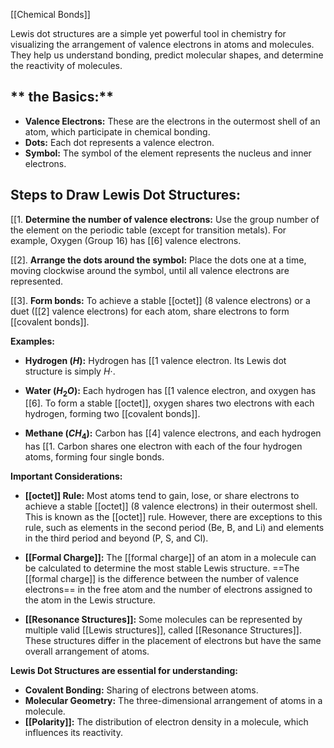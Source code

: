 [[Chemical Bonds]]

Lewis dot structures are a simple yet powerful tool in chemistry for visualizing the arrangement of valence electrons in atoms and molecules. They help us understand bonding, predict molecular shapes, and determine the reactivity of molecules. 

## ** the Basics:**

* **Valence Electrons:**  These are the electrons in the outermost shell of an atom, which participate in chemical bonding.
* **Dots:** Each dot represents a valence electron.
* **Symbol:** The symbol of the element represents the nucleus and inner electrons.

## **Steps to Draw Lewis Dot Structures:**

[[1. **Determine the number of valence electrons:** Use the group number of the element on the periodic table (except for transition metals). For example, Oxygen (Group 16) has [[6] valence electrons.

[[2]. **Arrange the dots around the symbol:** Place the dots one at a time, moving clockwise around the symbol, until all valence electrons are represented.  

[[3]. **Form bonds:**  To achieve a stable [[octet]] (8 valence electrons) or a duet ([[2] valence electrons) for each atom, share electrons to form [[covalent bonds]].  

**Examples:**

* **Hydrogen ($H$):**  Hydrogen has [[1 valence electron. Its Lewis dot structure is simply $H\cdot$.

* **Water ($H_2O$):**  Each hydrogen has [[1 valence electron, and oxygen has [[6].  To form a stable [[octet]], oxygen shares two electrons with each hydrogen, forming two [[covalent bonds]]. 

* **Methane ($CH_4$):**  Carbon has [[4] valence electrons, and each hydrogen has [[1. Carbon shares one electron with each of the four hydrogen atoms, forming four single bonds. 

**Important Considerations:**

* **[[octet]] Rule:** Most atoms tend to gain, lose, or share electrons to achieve a stable [[octet]] (8 valence electrons) in their outermost shell. This is known as the [[octet]] rule.  However, there are exceptions to this rule, such as elements in the second period (Be, B, and Li) and elements in the third period and beyond (P, S, and Cl). 

* **[[Formal Charge]]:** The [[formal charge]] of an atom in a molecule can be calculated to determine the most stable Lewis structure. ==The [[formal charge]] is the difference between the number of valence electrons== in the free atom and the number of electrons assigned to the atom in the Lewis structure.

* **[[Resonance Structures]]:**  Some molecules can be represented by multiple valid [[Lewis structures]], called [[Resonance Structures]]. These structures differ in the placement of electrons but have the same overall arrangement of atoms.

**Lewis Dot Structures are essential for understanding:**

* **Covalent Bonding:** Sharing of electrons between atoms.
* **Molecular Geometry:** The three-dimensional arrangement of atoms in a molecule.
* **[[Polarity]]:** The distribution of electron density in a molecule, which influences its reactivity.

